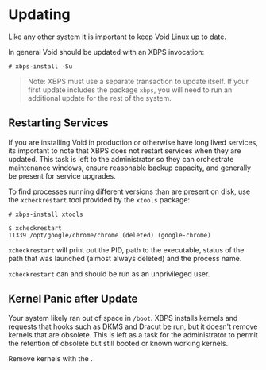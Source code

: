 # Updating

Like any other system it is important to keep Void Linux up to date.

In general Void should be updated with an XBPS invocation:

```
# xbps-install -Su
```

> Note: XBPS must use a separate transaction to update itself. If your first
> update includes the package `xbps`, you will need to run an additional update
> for the rest of the system.

## Restarting Services

If you are installing Void in production or otherwise have long lived services,
its important to note that XBPS does not restart services when they are updated.
This task is left to the administrator so they can orchestrate maintenance
windows, ensure reasonable backup capacity, and generally be present for service
upgrades.

To find processes running different versions than are present on disk, use the
`xcheckrestart` tool provided by the `xtools` package:

```
# xbps-install xtools
```

```
$ xcheckrestart
11339 /opt/google/chrome/chrome (deleted) (google-chrome)
```

`xcheckrestart` will print out the PID, path to the executable, status of the
path that was launched (almost always deleted) and the process name.

`xcheckrestart` can and should be run as an unprivileged user.

## Kernel Panic after Update

Your system likely ran out of space in `/boot`. XBPS installs kernels and
requests that hooks such as DKMS and Dracut be run, but it doesn't remove
kernels that are obsolete. This is left as a task for the administrator to
permit the retention of obsolete but still booted or known working kernels.

Remove kernels with the [](https://man.voidlinux.org/vkpurge).


